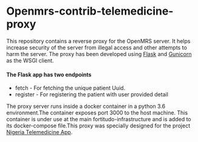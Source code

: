 # Openmrs-contrib-telemedicine-proxy
This repository contains a reverse proxy for the OpenMRS server. It helps increase security of the server from illegal access
and other attempts to harm the server. The proxy has been developed using [Flask](https://flask.palletsprojects.com/en/1.0.x/) 
and [Gunicorn](https://gunicorn.org/) as the WSGI client. 
<br>
#### The Flask app has two endpoints 
- fetch - For fetching the unique patient Uuid.
- register - For registering the patient with user provided detail

The proxy server runs inside a docker container in a python 3.6 environment.The container exposes port 3000 to the host machine.
This container is under use at the main fortitudo-infrastructure and is added to its docker-compose file.This proxy was specially designed 
for the project [Nigeria Telemedicine App](https://github.com/openmrs/openmrs-contrib-telemedicine-app).
